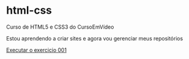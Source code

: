 # html-css
 Curso de HTML5 e CSS3 do CursoEmVídeo  

Estou aprendendo a criar sites e agora vou gerenciar meus repositórios

<a href="https://ruanbarretodossantos.github.io/html-css/exercicios/ex001/index.html">Executar o exercicio 001</a>